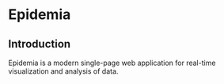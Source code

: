 # Epidemia

## Introduction

Epidemia is a modern single-page web application for real-time visualization and analysis of data.